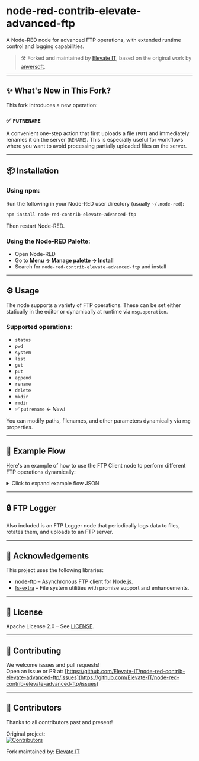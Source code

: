 # node-red-contrib-elevate-advanced-ftp

A Node-RED node for advanced FTP operations, with extended runtime control and logging capabilities.

> 🛠️ Forked and maintained by [Elevate IT](https://github.com/Elevate-IT), based on the original work by [anversoft](https://github.com/anversoft/node-red-contrib-advanced-ftp).

---

## ✨ What's New in This Fork?

This fork introduces a new operation:

### ✅ `PUTRENAME`

A convenient one-step action that first uploads a file (`PUT`) and immediately renames it on the server (`RENAME`). This is especially useful for workflows where you want to avoid processing partially uploaded files on the server.

---

## 📦 Installation

### Using npm:

Run the following in your Node-RED user directory (usually `~/.node-red`):

```bash
npm install node-red-contrib-elevate-advanced-ftp
```

Then restart Node-RED.

### Using the Node-RED Palette:

- Open Node-RED
- Go to **Menu → Manage palette → Install**
- Search for `node-red-contrib-elevate-advanced-ftp` and install

---

## ⚙️ Usage

The node supports a variety of FTP operations. These can be set either statically in the editor or dynamically at runtime via `msg.operation`.

### Supported operations:

- `status`
- `pwd`
- `system`
- `list`
- `get`
- `put`
- `append`
- `rename`
- `delete`
- `mkdir`
- `rmdir`
- ✅ `putrename` ← *New!*

You can modify paths, filenames, and other parameters dynamically via `msg` properties.

---

## 🧪 Example Flow

Here's an example of how to use the FTP Client node to perform different FTP operations dynamically:

<details>
<summary>Click to expand example flow JSON</summary>

```json
[PASTE FULL EXAMPLE FLOW JSON HERE]
```

</details>

---

## 🔒 FTP Logger

Also included is an FTP Logger node that periodically logs data to files, rotates them, and uploads to an FTP server.

---

## 🙌 Acknowledgements

This project uses the following libraries:

- [node-ftp](https://github.com/mscdex/node-ftp) – Asynchronous FTP client for Node.js.
- [fs-extra](https://github.com/jprichardson/node-fs-extra) – File system utilities with promise support and enhancements.

---

## 📄 License

Apache License 2.0 – See [LICENSE](https://github.com/Elevate-IT/node-red-contrib-elevate-advanced-ftp/blob/main/LICENSE).

---

## 🤝 Contributing

We welcome issues and pull requests!  
Open an issue or PR at: [https://github.com/Elevate-IT/node-red-contrib-elevate-advanced-ftp/issues](https://github.com/Elevate-IT/node-red-contrib-elevate-advanced-ftp/issues)

---

## 👥 Contributors

Thanks to all contributors past and present!

Original project:  
[![Contributors](https://contrib.rocks/image?repo=anversoft/node-red-contrib-advanced-ftp)](https://github.com/anversoft/node-red-contrib-advanced-ftp/graphs/contributors)

Fork maintained by: [Elevate IT](https://github.com/Elevate-IT)